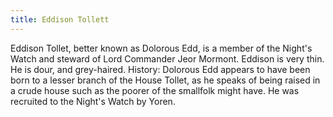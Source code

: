 ```yaml
---
title: Eddison Tollett
---
```


Eddison Tollet, better known as Dolorous Edd, is a member of the Night's Watch and steward of Lord Commander Jeor Mormont. Eddison is very thin. He is dour, and grey-haired. History: Dolorous Edd appears to have been born to a lesser branch of the House Tollet, as he speaks of being raised in a crude house such as the poorer of the smallfolk might have. He was recruited to the Night's Watch by Yoren. 


